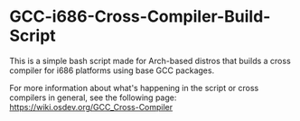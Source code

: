 # GCC-i686-Cross-Compiler-Build-Script

This is a simple bash script made for Arch-based distros that builds a cross compiler for i686 platforms using base GCC packages.

For more information about what's happening in the script or cross compilers in general, see the following page:\
https://wiki.osdev.org/GCC_Cross-Compiler
